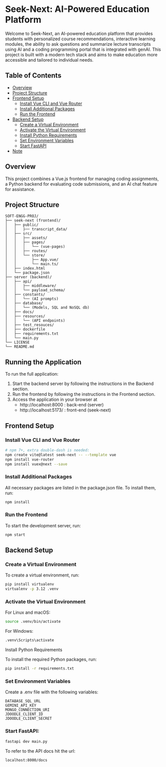 # Seek-Next: AI-Powered Education Platform

Welcome to Seek-Next, an AI-powered education platform that provides students with personalized course recommendations, interactive learning modules, the ability to ask questions and summarize lecture transcripts using AI and a coding programming portal that is integrated with genAI. This project is built with a modern tech stack and aims to make education more accessible and tailored to individual needs.

## Table of Contents

- [Overview](#overview)
- [Project Structure](#project-structure)
- [Frontend Setup](#frontend-setup)
  - [Install Vue CLI and Vue Router](#install-vue-cli-and-vue-router)
  - [Install Additional Packages](#install-additional-packages)
  - [Run the Frontend](#run-the-frontend)
- [Backend Setup](#backend-setup)
  - [Create a Virtual Environment](#create-a-virtual-environment)
  - [Activate the Virtual Environment](#activate-the-virtual-environment)
  - [Install Python Requirements](#install-python-requirements)
  - [Set Environment Variables](#install-ollama)
  - [Start FastAPI](#start-fastapi)
- [Note](#Note)

## Overview

This project combines a Vue.js frontend for managing coding assignments, a Python backend for evaluating code submissions, and an AI chat feature for assistance.

## Project Structure
``` 
SOFT-ENGG-PROJ/
├── seek-next (frontend)/
│   ├── public/
│   │   ├── transcript_data/
│   ├── src/
│   │   ├── assets/
│   │   ├── pages/
│   │   │   └── (vue-pages)
│   │   ├── routes/
│   │   └── store/
│   │       ├── App.vue/
│   │       └── main.ts/
│   ├── index.html
│   └── package.json
├── server (backend)/
│   ├── api/
│   │   ├── middleware/
│   │   └── payload_schema/
│   ├── constants/
│   │   └── (AI prompts)
│   ├── database/
│   │   └── (Models, SQL and NoSQL db)
│   ├── docs/
│   ├── resources/
│   │   └── (API endpoints)
│   ├── test_resouces/
│   ├── dockerfile
│   ├── requirements.txt
│   └── main.py
└── LICENSE
└── README.md
```

## Running the Application

To run the full application:
1. Start the backend server by following the instructions in the Backend section.
2.  Run the frontend by following the instructions in the Frontend section.
3.  Access the application in your browser at 
    - http://localhost:8000 : back-end (server)
    - http://localhost:5173/ : front-end (seek-next)

## Frontend Setup

### Install Vue CLI and Vue Router

```sh
# npm 7+, extra double-dash is needed:
npm create vite@latest seek-next -- --template vue
npm install vue-router
npm install vuex@next --save
```

### Install Additional Packages

All necessary packages are listed in the package.json file. To install them, run:

```sh
npm install
```

### Run the Frontend

To start the development server, run:

```sh
npm start
```

## Backend Setup
### Create a Virtual Environment

To create a virtual environment, run:
```sh
pip install virtualenv
virtualenv -p 3.12 .venv
```

### Activate the Virtual Environment

For Linux and macOS:

```sh
source .venv/bin/activate
```
For Windows:
```sh
.venv\Scripts\activate
```
Install Python Requirements

To install the required Python packages, run:
```sh
pip install -r requirements.txt
```

### Set Environment Variables
Create a .env file with the following variables:
```
DATABASE_SQL_URL
GEMINI_API_KEY
MONGO_CONNECTION_URI
JDOODLE_CLIENT_ID
JDOODLE_CLIENT_SECRET
```

### Start FastAPI: 
```sh
fastapi dev main.py
```
To refer to the API docs hit the url:
```
localhost:8000/docs
```



